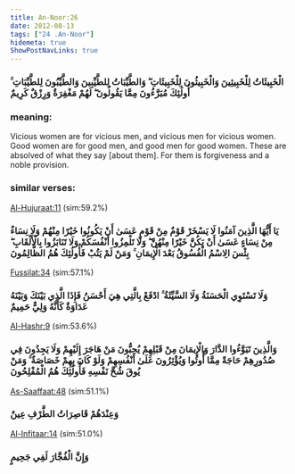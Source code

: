 ```yaml
---
title: An-Noor:26
date: 2012-08-13
tags: ["24 .An-Noor"]
hidemeta: true 
ShowPostNavLinks: true 
---
```

### الْخَبِيثَاتُ لِلْخَبِيثِينَ وَالْخَبِيثُونَ لِلْخَبِيثَاتِ ۖ وَالطَّيِّبَاتُ لِلطَّيِّبِينَ وَالطَّيِّبُونَ لِلطَّيِّبَاتِ ۚ أُولَٰئِكَ مُبَرَّءُونَ مِمَّا يَقُولُونَ ۖ لَهُمْ مَغْفِرَةٌ وَرِزْقٌ كَرِيمٌ
### meaning: 
Vicious women are for vicious men, and vicious men for vicious women. Good women are for good men, and good men for good women. These are absolved of what they say [about them]. For them is forgiveness and a noble provision.
### similar verses: 

[Al-Hujuraat:11](/49/11) (sim:59.2%)

### يَا أَيُّهَا الَّذِينَ آمَنُوا لَا يَسْخَرْ قَوْمٌ مِنْ قَوْمٍ عَسَىٰ أَنْ يَكُونُوا خَيْرًا مِنْهُمْ وَلَا نِسَاءٌ مِنْ نِسَاءٍ عَسَىٰ أَنْ يَكُنَّ خَيْرًا مِنْهُنَّ ۖ وَلَا تَلْمِزُوا أَنْفُسَكُمْ وَلَا تَنَابَزُوا بِالْأَلْقَابِ ۖ بِئْسَ الِاسْمُ الْفُسُوقُ بَعْدَ الْإِيمَانِ ۚ وَمَنْ لَمْ يَتُبْ فَأُولَٰئِكَ هُمُ الظَّالِمُونَ

[Fussilat:34](/41/34) (sim:57.1%)

### وَلَا تَسْتَوِي الْحَسَنَةُ وَلَا السَّيِّئَةُ ۚ ادْفَعْ بِالَّتِي هِيَ أَحْسَنُ فَإِذَا الَّذِي بَيْنَكَ وَبَيْنَهُ عَدَاوَةٌ كَأَنَّهُ وَلِيٌّ حَمِيمٌ

[Al-Hashr:9](/59/9) (sim:53.6%)

### وَالَّذِينَ تَبَوَّءُوا الدَّارَ وَالْإِيمَانَ مِنْ قَبْلِهِمْ يُحِبُّونَ مَنْ هَاجَرَ إِلَيْهِمْ وَلَا يَجِدُونَ فِي صُدُورِهِمْ حَاجَةً مِمَّا أُوتُوا وَيُؤْثِرُونَ عَلَىٰ أَنْفُسِهِمْ وَلَوْ كَانَ بِهِمْ خَصَاصَةٌ ۚ وَمَنْ يُوقَ شُحَّ نَفْسِهِ فَأُولَٰئِكَ هُمُ الْمُفْلِحُونَ

[As-Saaffaat:48](/37/48) (sim:51.1%)

### وَعِنْدَهُمْ قَاصِرَاتُ الطَّرْفِ عِينٌ

[Al-Infitaar:14](/82/14) (sim:51.0%)

### وَإِنَّ الْفُجَّارَ لَفِي جَحِيمٍ
